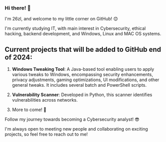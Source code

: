 ### Hi there! 👋

I'm 26zl, and welcome to my little corner on GitHub! 😊 

I'm currently studying IT, with main interest in Cybersecurity, ethical hacking, backend development, and Windows, Linux and MAC OS systems.

## Current projects that will be added to GitHub end of 2024:

1. **Windows Tweaking Tool**: A Java-based tool enabling users to apply various tweaks to Windows, encompassing security enhancements, privacy adjustments, gaming optimizations, UI modifications, and other general tweaks. It includes several batch and PowerShell scripts. 

2. **Vulnerability Scanner**: Developed in Python, this scanner identifies vulnerabilities across networks. 
   
3. More to come! 🧠

Follow my journey towards becoming a Cybersecurity analyst! 😎 

I'm always open to meeting new people and collaborating on exciting projects, so feel free to reach out to me! 

